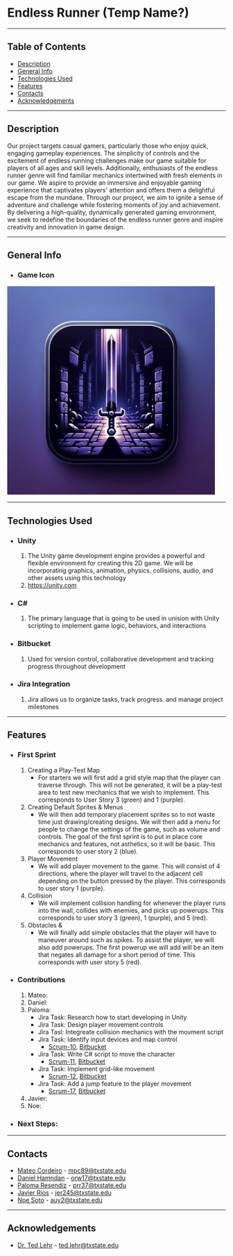 # **Endless Runner** (Temp Name?)

---
## Table of Contents
* [Description](#description)
* [General Info](#general-info)
* [Technologies Used](#technologies-used)
* [Features](#features)
* [Contacts](#contacts)
* [Acknowledgements](#acknowledgements)

---
## Description

Our project targets casual gamers, particularly those who enjoy quick, engaging gameplay experiences. The simplicity of controls and the excitement of endless running challenges make our game suitable for players of all ages and skill levels. Additionally, enthusiasts of the endless runner genre will find familiar mechanics intertwined with fresh elements in our game.
We aspire to provide an immersive and enjoyable gaming experience that captivates players' attention and offers them a delightful escape from the mundane. Through our project, we aim to ignite a sense of adventure and challenge while fostering moments of joy and achievement. By delivering a high-quality, dynamically generated gaming environment, we seek to redefine the boundaries of the endless runner genre and inspire creativity and innovation in game design.

---
## General Info

* ### Game Icon
![Image Description](./Icon.png)

---
## Technologies Used
* ### Unity
	1. The Unity game development engine provides a powerful and flexible environment for creating this 2D game. We will be incorporating graphics, animation, physics, collisions, audio, and other assets using this technology
	2. https://unity.com
* ### C\#
	1. The primary language that is going to be used in unision with Unity scripting to implement game logic, behaviors, and interactions
* ### Bitbucket 
	1. Used for version control, collaborative development and tracking progress throughout development
* ### Jira Integration
	1. Jira allows us to organize tasks, track progress. and manage project milestones

---
## Features
* ### First Sprint
	1. Creating a Play-Test Map 
		- For starters we will first add a grid style map that the player can traverse through. This will not be generated, it will be a play-test area to test new mechanics that we wish to implement. This corresponds to User Story 3 (green) and 1 (purple).
	2. Creating Default Sprites & Menus
		- We will then add temporary placement sprites so to not waste time just drawing/creating designs. We will then add a menu for people to change the settings of the game, such as volume and controls. The goal of the first sprint is to put in place core mechanics and features, not asthetics, so it will be basic. This corresponds to user story 2 (blue).
	3. Player Movement
		- We will add player movement to the game. This will consist of 4 directions, where the player will travel to the adjacent cell depending on the button pressed by the player. This corresponds to user story 1 (purple).
	4. Collision
		- We will implement collision handling for whenever the player runs into the wall, collides with enemies, and picks up powerups. This corresponds to user story 3 (green), 1 (purple), and 5 (red). 
	5. Obstacles & 
		- We will finally add simple obstacles that the player will have to maneuver around such as spikes. To assist the player, we will also add powerups. The first powerup we will add will be an item that negates all damage for a short period of time. This corresponds with user story 5 (red).
* ### Contributions
	1. Mateo:
	2. Daniel:
	3. Paloma:
		- Jira Task: Research how to start developing in Unity
		- Jira Task: Design player movement controls
		- Jira Tasl: Integreate collision mechanics with the movment script
		- Jira Task: Identify input devices and map control
			- [Scrum-10](https://cs3398s24betazoids.atlassian.net/browse/SCRUM-10),
    		[Bitbucket](https://bitbucket.org/cs3398s24betazoids/endlessrunner/src/b846000a7ae136e17e58f4981c2a3ab3081cc058/?at=feature%2FSCRUM-10-identify-input-devices-and-map-)
		- Jira Task: Write C# script to move the character
			- [Scrum-11](https://cs3398s24betazoids.atlassian.net/browse/SCRUM-11),
    		[Bitbucket](https://bitbucket.org/cs3398s24betazoids/endlessrunner/src/17f2029ca0b78bc82b2990db0ee087f22b5960fe/?at=feature%2FSCRUM-11-write-a-script-in-c-to-move-the)
		- Jira Task: Implement grid-like movement
			- [Scrum-12](https://cs3398s24betazoids.atlassian.net/browse/SCRUM-12),
    		[Bitbucket](https://bitbucket.org/cs3398s24betazoids/endlessrunner/src/be34ed4a4a5b2dfca0c522b773ce71fbcd3bddd8/?at=feature%2FSCRUM-12-implement-grid-like-movement)
		- Jira Task: Add a jump feature to the player movement
			- [Scrum-17](https://cs3398s24betazoids.atlassian.net/browse/SCRUM-17),
    		[Bitbucket](https://bitbucket.org/cs3398s24betazoids/endlessrunner/src/233c266b0a004e3fb5a4d766ac408cabfef3cd0c/?at=feature%2FSCRUM-17-add-a-jump)
	4. Javier:
	5. Noe:
* ### Next Steps:
---
## Contacts
- [Mateo Cordeiro](www.linkedin.com/in/mateo-cordeiro-bb3a41b7) - mpc89@txstate.edu
- [Daniel Hamndan]() - orw17@txstate.edu
- [Paloma Resendiz]() - prr37@txstate.edu
- [Javier Rios]() - jer245@txstate.edu
- [Noe Soto]() - auy2@txstate.edu

---
## Acknowledgements
- [Dr. Ted Lehr]() - ted.lehr@txstate.edu